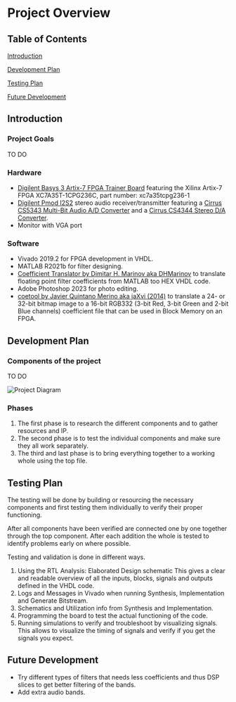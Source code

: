 # Project Overview

## Table of Contents

[Introduction](#introduction)

[Development Plan](#development-plan)

[Testing Plan](#testing-plan)

[Future Development](#future-development)

## Introduction





### Project Goals

TO DO

### Hardware

- [Digilent Basys 3 Artix-7 FPGA Trainer Board](https://digilent.com/shop/basys-3-artix-7-fpga-trainer-board-recommended-for-introductory-users/) featuring the Xilinx Artix-7 FPGA XC7A35T-1CPG236C, part number: xc7a35tcpg236-1
- [Digilent Pmod I2S2](https://digilent.com/reference/pmod/pmodi2s2/reference-manual) stereo audio receiver/transmitter featuring a [Cirrus CS5343 Multi-Bit Audio A/D Converter](https://www.cirrus.com/products/cs5343-44/) and a [Cirrus CS4344 Stereo D/A Converter](https://www.cirrus.com/products/cs4344-45-48/).
- Monitor with VGA port

### Software

- Vivado 2019.2 for FPGA development in VHDL.
- MATLAB R2021b for filter designing.
- [Coefficient Translator by Dimitar H. Marinov aka DHMarinov](https://github.com/DHMarinov/Coefficient-Translator) to translate floating point filter coefficients from MATLAB too HEX VHDL code.
- Adobe Photoshop 2023 for photo editing.
- [coetool by Javier Quintano Merino aka jaXvi (2014)](http://jqm.io/files/coetool/) to translate a 24- or 32-bit bitmap image to a 16-bit RGB332 (3-bit Red, 3-bit Green and 2-bit Blue channels) coefficient file that can be used in Block Memory on an FPGA.

## Development Plan

### Components of the project

TO DO



![Project Diagram](./overview-diagram.svg)



### Phases

1. The first phase is to research the different components and to gather resources and IP.
2. The second phase is to test the individual components and make sure they all work separately.
3. The third and last phase is to bring everything together to a working whole using the top file.


## Testing Plan

The testing will be done by building or resourcing the necessary components and first testing them individually to verify their proper functioning.

After all components have been verified are connected one by one together through the top component. After each addition the whole is tested to identify problems early on where possible.

Testing and validation is done in different ways.

1. Using the RTL Analysis: Elaborated Design schematic
   This gives a clear and readable overview of all the inputs, blocks, signals and outputs defined in the VHDL code.
2. Logs and Messages in Vivado when running Synthesis, Implementation and Generate Bitstream.
3. Schematics and Utilization info from Synthesis and Implementation.
4. Programming the board to test the actual functioning of the code.
5. Running simulations to verify and troubleshoot by visualizing signals. This allows to visualize the timing of signals and verify if you get the signals you expect.


## Future Development

- Try different types of filters that needs less coefficients and thus DSP slices to get better filtering of the bands.
- Add extra audio bands.
